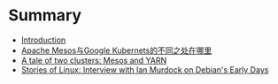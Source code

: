 # Summary

* [Introduction](README.md)
* [Apache Mesos与Google Kubernets的不同之处在哪里](chapter1.md)
* [A tale of two clusters: Mesos and YARN](chapter2.md)
* [Stories of Linux: Interview with Ian Murdock on Debian's Early Days](stories_of_linux_interview_with_ian_murdock_on_deb.md)

